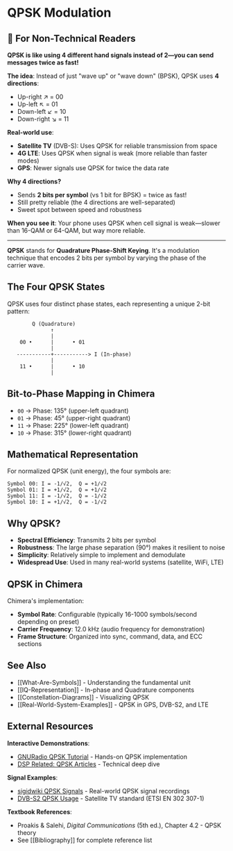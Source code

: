 # QPSK Modulation

## 📡 For Non-Technical Readers

**QPSK is like using 4 different hand signals instead of 2—you can send messages twice as fast!**

**The idea**: Instead of just "wave up" or "wave down" (BPSK), QPSK uses **4 directions**:
- Up-right ↗️ = 00
- Up-left ↖️ = 01  
- Down-left ↙️ = 10
- Down-right ↘️ = 11

**Real-world use**: 
- **Satellite TV** (DVB-S): Uses QPSK for reliable transmission from space
- **4G LTE**: Uses QPSK when signal is weak (more reliable than faster modes)
- **GPS**: Newer signals use QPSK for twice the data rate

**Why 4 directions?**
- Sends **2 bits per symbol** (vs 1 bit for BPSK) = twice as fast!
- Still pretty reliable (the 4 directions are well-separated)
- Sweet spot between speed and robustness

**When you see it**: Your phone uses QPSK when cell signal is weak—slower than 16-QAM or 64-QAM, but way more reliable.

---

**QPSK** stands for **Quadrature Phase-Shift Keying**. It's a modulation technique that encodes 2 bits per symbol by varying the phase of the carrier wave.

## The Four QPSK States

QPSK uses four distinct phase states, each representing a unique 2-bit pattern:

```
        Q (Quadrature)
              ↑
              |
    00 •      |      • 01
              |
   -----------+-----------> I (In-phase)
              |
    11 •      |      • 10
              |
```

## Bit-to-Phase Mapping in Chimera

- `00` → Phase: 135° (upper-left quadrant)
- `01` → Phase: 45° (upper-right quadrant)
- `11` → Phase: 225° (lower-left quadrant)
- `10` → Phase: 315° (lower-right quadrant)

## Mathematical Representation

For normalized QPSK (unit energy), the four symbols are:

```
Symbol 00: I = -1/√2,  Q = +1/√2
Symbol 01: I = +1/√2,  Q = +1/√2
Symbol 11: I = -1/√2,  Q = -1/√2
Symbol 10: I = +1/√2,  Q = -1/√2
```

## Why QPSK?

- **Spectral Efficiency**: Transmits 2 bits per symbol
- **Robustness**: The large phase separation (90°) makes it resilient to noise
- **Simplicity**: Relatively simple to implement and demodulate
- **Widespread Use**: Used in many real-world systems (satellite, WiFi, LTE)

## QPSK in Chimera

Chimera's implementation:
- **Symbol Rate**: Configurable (typically 16-1000 symbols/second depending on preset)
- **Carrier Frequency**: 12.0 kHz (audio frequency for demonstration)
- **Frame Structure**: Organized into sync, command, data, and ECC sections

## See Also

- [[What-Are-Symbols]] - Understanding the fundamental unit
- [[IQ-Representation]] - In-phase and Quadrature components
- [[Constellation-Diagrams]] - Visualizing QPSK
- [[Real-World-System-Examples]] - QPSK in GPS, DVB-S2, and LTE

## External Resources

**Interactive Demonstrations**:
- [GNURadio QPSK Tutorial](https://wiki.gnuradio.org/index.php/Guided_Tutorial_PSK_Demodulation) - Hands-on QPSK implementation
- [DSP Related: QPSK Articles](https://www.dsprelated.com/showarticle/153.php) - Technical deep dive

**Signal Examples**:
- [sigidwiki QPSK Signals](https://www.sigidwiki.com/wiki/Category:QPSK) - Real-world QPSK signal recordings
- [DVB-S2 QPSK Usage](https://www.etsi.org/deliver/etsi_en/302300_302399/30230701/) - Satellite TV standard (ETSI EN 302 307-1)

**Textbook References**:
- Proakis & Salehi, *Digital Communications* (5th ed.), Chapter 4.2 - QPSK theory
- See [[Bibliography]] for complete reference list
